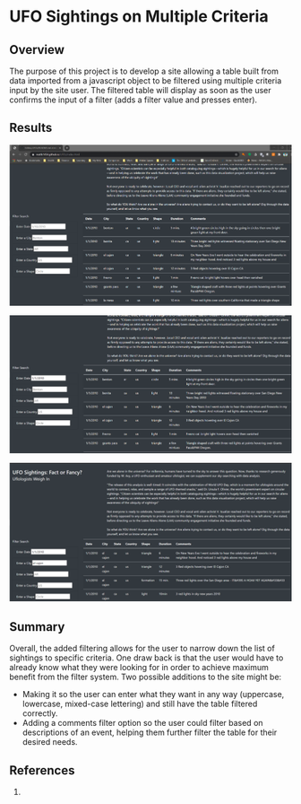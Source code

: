 # UFO Sightings on Multiple Criteria

## Overview

The purpose of this project is to develop a site allowing a table built from data imported from a javascript object to be filtered using multiple criteria input by the site user. The filtered table will display as soon as the user confirms the input of a filter (adds a filter value and presses enter).

## Results

![Unfiltered Table](https://github.com/MattK1454/UFOs/blob/main/static/images/Unfiltered%20Table.png)

![Table with one filter](https://github.com/MattK1454/UFOs/blob/main/static/images/1%20filter%20table.png)

![Table with two filters](https://github.com/MattK1454/UFOs/blob/main/static/images/2%20filter%20table.png)

## Summary

Overall, the added filtering allows for the user to narrow down the list of sightings to specific criteria. One draw back is that the user would have to already know what they were looking for in order to achieve maximum benefit from the filter system.
Two possible additions to the site might be:

* Making it so the user can enter what they want in any way (uppercase, lowercase, mixed-case lettering) and still have the table filtered correctly.
* Adding a comments filter option so the user could filter based on descriptions of an event, helping them further filter the table for their desired needs.

## References

1. 
